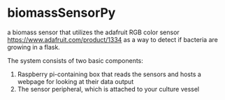 # biomassSensorPy
a biomass sensor that utilizes the adafruit RGB color sensor https://www.adafruit.com/product/1334 as a way to detect if bacteria are growing in a flask.

The system consists of two basic components:
1. Raspberry pi-containing box that reads the sensors and hosts a webpage for looking at their data output
2. The sensor peripheral, which is attached to your culture vessel
